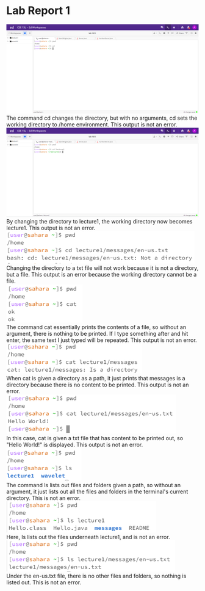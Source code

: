 # **Lab Report 1**
![what](https://raw.githubusercontent.com/AddRain1/cse15l-lab-reports/main/Screenshot%202023-10-19%20001258.png)
The command cd changes the directory, but with no arguments, cd sets the working directory to /home environment. This output is not an error.
![what](cd2.png)
<br>By changing the directory to lecture1, the working directory now becomes lecture1. This output is not an error. 
<br>![image](cd3.png)
<br>Changing the directory to a txt file will not work because it is not a directory, but a file. This output is an error because the working directory cannot be a file. 
<br>![image](cat1.png)
<br>The command cat essentially prints the contents of a file, so without an argument, there is nothing to be printed. If I type something after and hit enter, the same text I just typed will be repeated. This output is not an error.
<br>![image](cat2.png)
<br>When cat is given a directory as a path, it just prints that messages is a directory because there is no content to be printed. This output is not an error.
<br>![image](cat3.png)
<br>In this case, cat is given a txt file that has content to be printed out, so "Hello World!" is displayed. This output is not an error.
<br>![image](ls1.png)
<br>The command ls lists out files and folders given a path, so without an argument, it just lists out all the files and folders in the terminal's current directory. This is not an error.
<br>![image](ls2.png)
<br>Here, ls lists out the files underneath lecture1, and is not an error.
<br>![image](ls3.png)
<br>Under the en-us.txt file, there is no other files and folders, so nothing is listed out. This is not an error.


